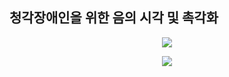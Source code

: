 ## 청각장애인을 위한 음의 시각 및 촉각화

<p align="center">
  <img src="https://user-images.githubusercontent.com/77053445/233032703-f864f547-f25a-4379-99c9-04467646a244.png">
</p>
<p align="center">
  <img src="https://user-images.githubusercontent.com/77053445/233032752-1e885cbe-e39f-476b-87d2-bc304704c708.png">
</p>
